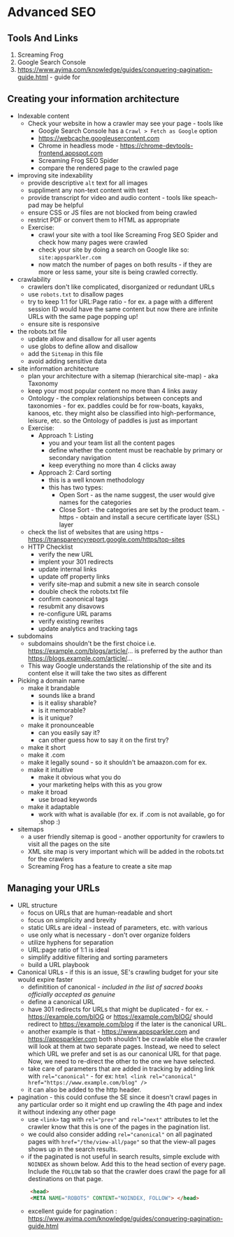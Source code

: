 # Advanced SEO

## Tools And Links
1. Screaming Frog 
1. Google Search Console
1. https://www.ayima.com/knowledge/guides/conquering-pagination-guide.html - guide for 


## Creating your information architecture
- Indexable content
    - Check your website in how a crawler may see your page - tools like
        - Google Search Console has a `Crawl > Fetch as Google` option 
        - https://webcache.googleusercontent.com 
        - Chrome in headless mode - https://chrome-devtools-frontend.appspot.com
        - Screaming Frog SEO Spider
        - compare the rendered page to the crawled page
- improving site indexability
    - provide descriptive `alt` text for all images
    - suppliment any non-text content with text
    - provide transcript for video and audio content - tools like speach-pad may be helpful
    - ensure CSS or JS files are not blocked from being crawled
    - restrict PDF or convert them to HTML as appropriate
    - Exercise:
        - crawl your site with a tool like Screaming Frog SEO Spider and check how many pages were crawled
        - check your site by doing a search on Google like so: `site:appsparkler.com`
        - now match the number of pages on both results - if they are more or less same, your site is being crawled correctly.
- crawlability
    - crawlers don't like complicated, disorganized or redundant URLs
    - use `robots.txt` to disallow pages
    - try to keep 1:1 for URL:Page ratio - for ex. a page with a different session ID would have the same content but now there are infinite URLs with the same page popping up!
    -  ensure site is responsive
- the robots.txt file
    - update allow and disallow for all user agents
    - use globs to define allow and disallow
    - add the `Sitemap` in this file
    - avoid adding sensitive data
- site information architecture
    - plan your architecture with a sitemap (hierarchical site-map) - aka Taxonomy
    - keep your most popular content no more than 4 links away
    - Ontology - the complex relationships between concepts and taxonomies - for ex. paddles could be for row-boats, kayaks, kanoos, etc. they might also be classified into high-performance, leisure, etc. so the Ontology of paddles is just as important
    - Exercise:
        - Approach 1: Listing
            - you and your team list all the content pages
            - define whether the content must be reachable by primary or secondary navigation
            - keep everything no more than 4 clicks away
        - Approach 2: Card sorting
            - this is a well known methodology
            - this has two types:
                - Open Sort - as the name suggest, the user would give names for the categories
                - Close Sort - the categories are set by the product team.
-https - obtain and install a secure certificate layer (SSL) layer
    - check the list of websites that are using https - https://transparencyreport.google.com/https/top-sites
    - HTTP Checklist
        - verify the new URL
        - implent your 301 redirects
        - update internal links
        - update off property links
        - verify site-map and submit a new site in search console
        - double check the robots.txt file
        - confirm caononical tags
        - resubmit any disavows
        - re-configure URL params
        - verify existing rewrites
        - update analytics and tracking tags
- subdomains
    - subdomains shouldn't be the first choice i.e. https://example.com/blogs/article/... is preferred by the author than https://blogs.example.com/article/...
    - This way Google understands the relationship of the site and its content else it will take the two sites as different
- Picking a domain name
    - make it brandable
        - sounds like a brand
        - is it ealisy sharable?
        - is it memorable?
        - is it unique?
    - make it pronounceable
        - can you easily say it?
        - can other guess how to say it on the first try?
    - make it short
    - make it .com
    - make it legally sound - so it shouldn't be amaazon.com for ex.
    - make it intuitive
        - make it obvious what you do
        - your marketing helps with this as you grow
    - make it broad
        - use broad keywords
    - make it adaptable
        - work with what is available (for ex. if .com is not available, go for .shop :)
- sitemaps
    - a user friendly sitemap is good - another opportunity for crawlers to visit all the pages on the site
    - XML site map is very important which will be added in the robots.txt for the crawlers
    - Screaming Frog has a feature to create a site map

## Managing your URLs
- URL structure 
    - focus on URLs that are human-readable and short
    - focus on simplicity and brevity
    - static URLs are ideal - instead of parameters, etc. with various 
    - use only what is necessary - don't over organize folders
    - utilize hyphens for separation 
    - URL:page ratio of 1:1 is ideal
    - simplify additive filtering and sorting parameters
    - build a URL playbook
- Canonical URLs - if this is an issue, SE's crawling budget for your site would expire faster 
    - definitition of canonical - _included in the list of sacred books officially accepted as genuine_
    - define a canonical URL
    - have 301 redirects for URLs that might be duplicated - for ex. - https://example.com/blOG or https://example.com/blOG/ should redirect to https://example.com/blog if the later is the canonical URL.
    - another example is that - https://www.appsparkler.com and https://appsparkler.com both shouldn't be crawlable else the crawler will look at them at two separate pages.  Instead, we need to select which URL we prefer and set is as our canonical URL for that page.  Now, we need to re-direct the other to the one we have selected.
    - take care of parameters that are added in tracking by adding link with `rel="canonical"` - for ex:
        ```html <link rel="canonical" href="https://www.example.com/blog" />```
    - it can also be added to the http header.
- pagination - this could confuse the SE since it doesn't crawl pages in any particular order so it might end up crawling the 4th page and index it without indexing any other page
    - use `<link>` tag with `rel="prev"` and `rel="next"` attributes to let the crawler know that this is one of the pages in the pagination list.
    - we could also consider adding `rel="canonical"` on all paginated pages with `href="/the/view-all/page"` so that the view-all pages shows up in the search results.
    - if the paginated is not useful in search results, simple exclude with `NOINDEX` as shown below.  Add this to the head section of every page.  Include the `FOLLOW` tab so that the crawler does crawl the page for all destinations on that page.
    ```html
        <head>
        <META NAME="ROBOTS" CONTENT="NOINDEX, FOLLOW"> </head>
    ```
    - excellent guide for pagination : https://www.ayima.com/knowledge/guides/conquering-pagination-guide.html